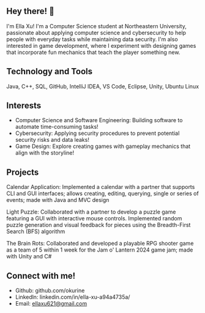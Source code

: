 ## Hey there! 👋
I'm Ella Xu! I'm a Computer Science student at Northeastern University, passionate about applying computer science and cybersecurity to help people with everyday tasks while maintaining data security. I'm also interested in game development, where I experiment with designing games that incorporate fun mechanics that teach the player something new.

## Technology and Tools

Java, C++, SQL, GitHub, IntelliJ IDEA, VS Code, Eclipse, Unity, Ubuntu Linux 

## Interests
* Computer Science and Software Engineering: Building software to automate time-consuming tasks!
* Cybersecurity: Applying security procedures to prevent potential security risks and data leaks!
* Game Design: Explore creating games with gameplay mechanics that align with the storyline!

## Projects
Calendar Application: Implemented a calendar with a partner that supports CLI and GUI interfaces; allows creating, editing, querying, single or series of events; made with Java and MVC design <br>

Light Puzzle: Collaborated with a partner to develop a puzzle game featuring a GUI with interactive mouse controls. Implemented random puzzle generation and visual feedback for pieces using the Breadth-First Search (BFS) algorithm <br>

The Brain Rots: Collaborated and developed a playable RPG shooter game as a team of 5 within 1 week for the Jam o' Lantern 2024 game jam; made with Unity and C#

## Connect with me! 
* Github: github.com/okurine
* Linkedln: linkedin.com/in/ella-xu-a94a4735a/
* Email: ellaxu621@gmail.com
<!--
**okurine/okurine** is a ✨ _special_ ✨ repository because its `README.md` (this file) appears on your GitHub profile.

Here are some ideas to get you started:

- 🔭 I’m currently working on ...
- 🌱 I’m currently learning ...
- 👯 I’m looking to collaborate on ...
- 🤔 I’m looking for help with ...
- 💬 Ask me about ...
- 📫 How to reach me: xu.ell@northeastern.edu
- 😄 Pronouns: She/Her/Hers
- ⚡ Fun fact: I have a plant named Alexander the Great
-->
